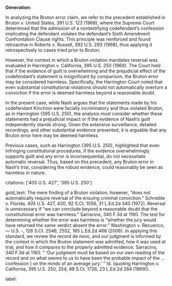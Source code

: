 **Generation:**

In analyzing the Bruton error claim, we refer to the precedent established in Bruton v. United States, 391 U.S. 123 (1968), where the Supreme Court determined that the admission of a nontestifying codefendant’s confession implicating the defendant violates the defendant’s Sixth Amendment Confrontation Clause rights. This principle was reinforced and found retroactive in Roberts v. Russell, 392 U.S. 293 (1968), thus applying it retrospectively to cases tried prior to Bruton.

However, the context in which a Bruton violation mandates reversal was evaluated in Harrington v. California, 395 U.S. 250 (1969). The Court held that if the evidence of guilt is overwhelming and the prejudicial effect of the codefendant’s statement is insignificant by comparison, the Bruton error may be considered harmless. Specifically, the Harrington Court noted that even substantial constitutional violations should not automatically overturn a conviction if the error is deemed harmless beyond a reasonable doubt.

In the present case, while Nash argues that the statements made by his codefendant Kinchion were facially incriminatory and thus violated Bruton, as in Harrington (395 U.S. 250), the analysis must consider whether these statements had a prejudicial impact or if the evidence of Nash’s guilt independently stands strong. Given the extensive surveillance, detailed recordings, and other substantial evidence presented, it is arguable that any Bruton error here may be deemed harmless.

Previous cases, such as Harrington (395 U.S. 250), highlighted that even infringing constitutional procedures, if the evidence overwhelmingly supports guilt and any error is inconsequential, do not necessitate automatic reversal. Thus, based on this precedent, any Bruton error in Nash’s trial, considering the robust evidence, could reasonably be seen as harmless in nature.

citations: ['405 U.S. 427', '395 U.S. 250']

gold_text: The mere finding of a Bruton violation, however, “does not automatically require reversal of the ensuing criminal conviction.” Schneble v. Florida, 405 U.S. 427, 430, 92 S.Ct. 1056, 31 L.Ed.2d 340 (1972). Reversal is unnecessary if “we can conclude beyond a reasonable doubt that the constitutional error was harmless.” Sarracino, 340 F.3d at 1160. The test for determining whether the error was harmless is “whether the jury would have returned the same verdict absent the error.” Washington v. Recuenco, — U.S. -, 126 S.Ct. 2546, 2552, 165 L.Ed.2d 466 (2006). In applying this standard, we review the record de novo, and our judgment is informed by the context in which the Bruton statement was admitted, how it was used at trial, and how it compares to the properly admitted evidence. Sarracino, 340 F.3d at 1160. “ ‘Our judgment must be based on our own reading of the record and on what seems to us to have been the probable impact of the ... confession ] on the minds of an average jury.’ ” Id. (quoting Harrington v. California, 395 U.S. 250, 254, 89 S.Ct. 1726, 23 L.Ed.2d 284 (1969)).

label: 